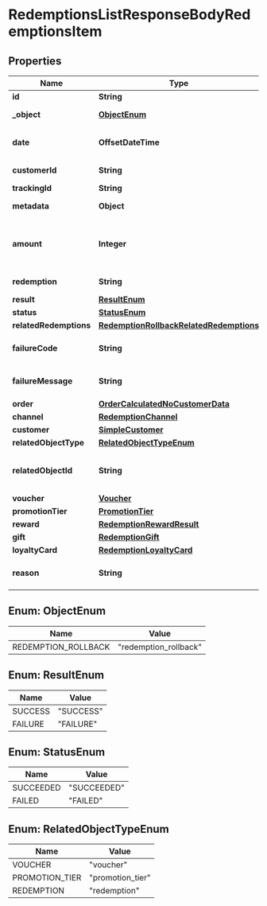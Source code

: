 

# RedemptionsListResponseBodyRedemptionsItem


## Properties

| Name | Type | Description | Notes |
|------------ | ------------- | ------------- | -------------|
|**id** | **String** | Unique redemption ID. |  |
|**_object** | [**ObjectEnum**](#ObjectEnum) | The type of object represented by the JSON |  |
|**date** | **OffsetDateTime** | Timestamp representing the date and time when the object was created in ISO 8601 format. |  |
|**customerId** | **String** | Unique customer ID of the redeeming customer. |  [optional] |
|**trackingId** | **String** | Hashed customer source ID. |  [optional] |
|**metadata** | **Object** | The metadata object stores all custom attributes assigned to the redemption. |  [optional] |
|**amount** | **Integer** | A positive integer in the smallest currency unit (e.g. 100 cents for $1.00) representing the total amount of the order. This is the sum of the order items&#39; amounts. |  [optional] |
|**redemption** | **String** | Unique redemption ID of the parent redemption. |  [optional] |
|**result** | [**ResultEnum**](#ResultEnum) | Redemption result. |  |
|**status** | [**StatusEnum**](#StatusEnum) | Redemption status. |  |
|**relatedRedemptions** | [**RedemptionRollbackRelatedRedemptions**](RedemptionRollbackRelatedRedemptions.md) |  |  [optional] |
|**failureCode** | **String** | If the result is &#x60;FAILURE&#x60;, this parameter will provide a generic reason as to why the redemption failed. |  [optional] |
|**failureMessage** | **String** | If the result is &#x60;FAILURE&#x60;, this parameter will provide a more expanded reason as to why the redemption failed. |  [optional] |
|**order** | [**OrderCalculatedNoCustomerData**](OrderCalculatedNoCustomerData.md) |  |  [optional] |
|**channel** | [**RedemptionChannel**](RedemptionChannel.md) |  |  |
|**customer** | [**SimpleCustomer**](SimpleCustomer.md) |  |  [optional] |
|**relatedObjectType** | [**RelatedObjectTypeEnum**](#RelatedObjectTypeEnum) | Defines the related object. |  |
|**relatedObjectId** | **String** | Unique related object ID assigned by Voucherify, i.e. v_lfZi4rcEGe0sN9gmnj40bzwK2FH6QUno for a voucher. |  |
|**voucher** | [**Voucher**](Voucher.md) |  |  [optional] |
|**promotionTier** | [**PromotionTier**](PromotionTier.md) |  |  [optional] |
|**reward** | [**RedemptionRewardResult**](RedemptionRewardResult.md) |  |  [optional] |
|**gift** | [**RedemptionGift**](RedemptionGift.md) |  |  [optional] |
|**loyaltyCard** | [**RedemptionLoyaltyCard**](RedemptionLoyaltyCard.md) |  |  [optional] |
|**reason** | **String** | System generated cause for the redemption being invalid in the context of the provided parameters. |  [optional] |



## Enum: ObjectEnum

| Name | Value |
|---- | -----|
| REDEMPTION_ROLLBACK | &quot;redemption_rollback&quot; |



## Enum: ResultEnum

| Name | Value |
|---- | -----|
| SUCCESS | &quot;SUCCESS&quot; |
| FAILURE | &quot;FAILURE&quot; |



## Enum: StatusEnum

| Name | Value |
|---- | -----|
| SUCCEEDED | &quot;SUCCEEDED&quot; |
| FAILED | &quot;FAILED&quot; |



## Enum: RelatedObjectTypeEnum

| Name | Value |
|---- | -----|
| VOUCHER | &quot;voucher&quot; |
| PROMOTION_TIER | &quot;promotion_tier&quot; |
| REDEMPTION | &quot;redemption&quot; |



